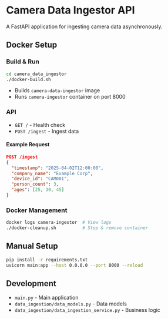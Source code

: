 # Camera Data Ingestor API

A FastAPI application for ingesting camera data asynchronously.

## Docker Setup

### Build & Run
```sh
cd camera_data_ingestor
./docker-build.sh
```
- Builds `camera-data-ingestor` image
- Runs `camera-ingestor` container on port 8000

### API
- `GET /` - Health check
- `POST /ingest` - Ingest data

#### Example Request
```json
POST /ingest
{
  "timestamp": "2025-04-02T12:00:00",
  "company_name": "Example Corp",
  "device_id": "CAM001",
  "person_count": 3,
  "ages": [25, 30, 45]
}
```

### Docker Management
```sh
docker logs camera-ingestor  # View logs
./docker-cleanup.sh          # Stop & remove container
```

## Manual Setup
```sh
pip install -r requirements.txt
uvicorn main:app --host 0.0.0.0 --port 8000 --reload
```

## Development
- `main.py` - Main application
- `data_ingestion/data_models.py` - Data models
- `data_ingestion/data_ingestion_service.py` - Business logic
